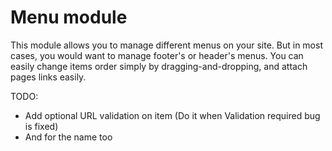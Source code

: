 Menu module
===========

This module allows you to manage different menus on your site. 
But in most cases, you would want to manage footer's or header's menus.
You can easily change items order simply by dragging-and-dropping, and attach pages links easily.


TODO:

 - Add optional URL validation on item (Do it when Validation required bug is fixed) 
 - And for the name too